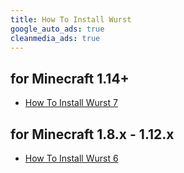 ```yaml
---
title: How To Install Wurst
google_auto_ads: true
cleanmedia_ads: true
---
```

<div class="grid no-margin">
   <div class="row cells2">
      <div class="cell">
         <h2 class="text-normal">for Minecraft <b>1.14+</b></h2>
         <ul>
            <li><p><a href="/tutorials/how-to-install/wurst-7">How To Install Wurst 7</a></p></li>
         </ul>
      </div>
      <div class="cell">
         <h2 class="text-normal">for Minecraft <b>1.8.x - 1.12.x</b></h2>
         <ul>
            <li><p><a href="/tutorials/how-to-install/wurst-6">How To Install Wurst 6</a></p></li>
         </ul>
      </div>
   </div>
</div>